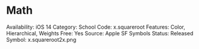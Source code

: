 # Math

Availability: iOS 14
Category: School
Code: x.squareroot
Features: Color, Hierarchical, Weights
Free: Yes
Source: Apple SF Symbols
Status: Released
Symbol: x.squareroot2x.png